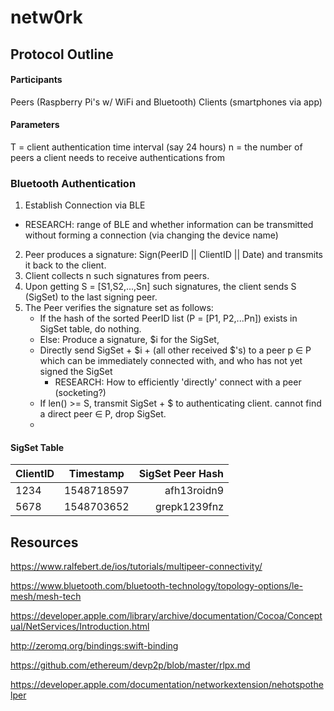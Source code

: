 # netw0rk

## Protocol Outline
#### Participants
Peers   (Raspberry Pi's w/ WiFi and Bluetooth)
Clients (smartphones via app)

#### Parameters
T = client authentication time interval (say 24 hours)
n = the number of peers a client needs to receive authentications from

### Bluetooth Authentication 
1. Establish Connection via BLE
  - RESEARCH: range of BLE and whether information can be transmitted without forming a connection (via changing the device name)
2. Peer produces a signature: Sign(PeerID || ClientID || Date) and transmits it back to the client. 
3. Client collects n such signatures from peers.
4. Upon getting S = \[S1,S2,...,Sn] such signatures, the client sends S (SigSet) to the last signing peer. 
5. The Peer verifies the signature set as follows:
    - If the hash of the sorted PeerID list (P = \[P1, P2,...Pn]) exists in SigSet table, do nothing.
    - Else: Produce a signature, $i for the SigSet, 
    - Directly send SigSet + $i + (all other received $'s) to a peer p ∈ P which can be immediately connected with, and who has not yet signed the SigSet
      - RESEARCH: How to efficiently 'directly' connect with a peer (socketing?)
    - If len() >= S, transmit SigSet + $ to authenticating client. cannot find a direct peer ∈ P, drop SigSet.
    - 
  #### SigSet Table
  | ClientID        | Timestamp     | SigSet Peer Hash  |
  | --------------- |:-------------:| -----------------:|
  | 1234            | 1548718597    | afh13roidn9       |
  | 5678            | 1548703652    | grepk1239fnz      |




## Resources
https://www.ralfebert.de/ios/tutorials/multipeer-connectivity/

https://www.bluetooth.com/bluetooth-technology/topology-options/le-mesh/mesh-tech

https://developer.apple.com/library/archive/documentation/Cocoa/Conceptual/NetServices/Introduction.html

http://zeromq.org/bindings:swift-binding

https://github.com/ethereum/devp2p/blob/master/rlpx.md

https://developer.apple.com/documentation/networkextension/nehotspothelper

